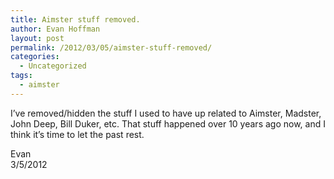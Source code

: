 ```yaml
---
title: Aimster stuff removed.
author: Evan Hoffman
layout: post
permalink: /2012/03/05/aimster-stuff-removed/
categories:
  - Uncategorized
tags:
  - aimster
---
```

I&#8217;ve removed/hidden the stuff I used to have up related to Aimster, Madster, John Deep, Bill Duker, etc. That stuff happened over 10 years ago now, and I think it&#8217;s time to let the past rest.

Evan  
3/5/2012